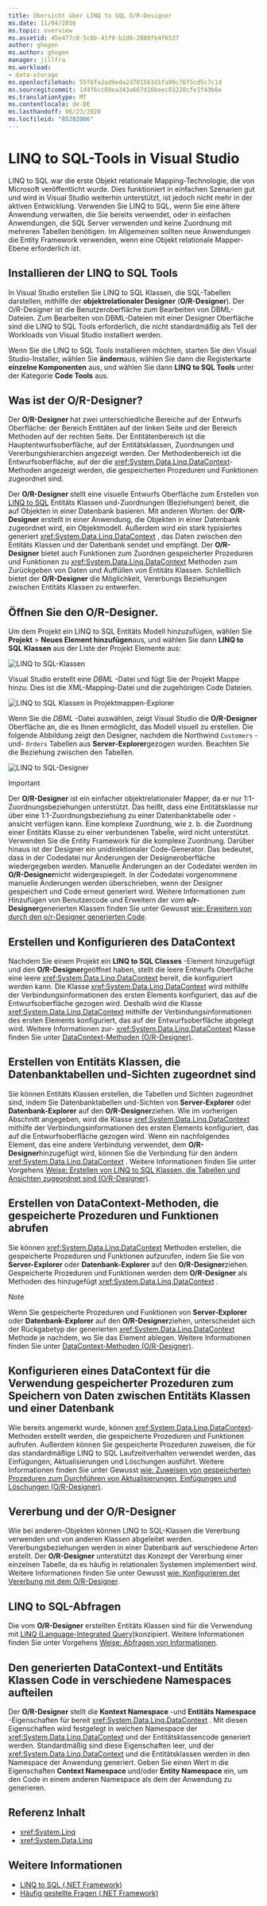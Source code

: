 ```yaml
---
title: Übersicht über LINQ to SQL O/R-Designer
ms.date: 11/04/2016
ms.topic: overview
ms.assetid: 45e477c0-5c6b-41f9-b2d0-2808fb4f6537
author: ghogen
ms.author: ghogen
manager: jillfra
ms.workload:
- data-storage
ms.openlocfilehash: 55f6fa2ad9eda2d701563d1fa99c76f5cd5c7c1d
ms.sourcegitcommit: 1d4f6cc80ea343a667d16beec03220cfe1f43b8e
ms.translationtype: MT
ms.contentlocale: de-DE
ms.lasthandoff: 06/23/2020
ms.locfileid: "85282006"
---
```

# <a name="linq-to-sql-tools-in-visual-studio"></a>LINQ to SQL-Tools in Visual Studio

LINQ to SQL war die erste Objekt relationale Mapping-Technologie, die von Microsoft veröffentlicht wurde. Dies funktioniert in einfachen Szenarien gut und wird in Visual Studio weiterhin unterstützt, ist jedoch nicht mehr in der aktiven Entwicklung. Verwenden Sie LINQ to SQL, wenn Sie eine ältere Anwendung verwalten, die Sie bereits verwendet, oder in einfachen Anwendungen, die SQL Server verwenden und keine Zuordnung mit mehreren Tabellen benötigen. Im Allgemeinen sollten neue Anwendungen die Entity Framework verwenden, wenn eine Objekt relationale Mapper-Ebene erforderlich ist.

## <a name="install-the-linq-to-sql-tools"></a>Installieren der LINQ to SQL Tools

In Visual Studio erstellen Sie LINQ to SQL Klassen, die SQL-Tabellen darstellen, mithilfe der **objektrelationaler Designer** (**O/R-Designer**). Der O/R-Designer ist die Benutzeroberfläche zum Bearbeiten von DBML-Dateien. Zum Bearbeiten von DBML-Dateien mit einer Designer Oberfläche sind die LINQ to SQL Tools erforderlich, die nicht standardmäßig als Teil der Workloads von Visual Studio installiert werden.

Wenn Sie die LINQ to SQL Tools installieren möchten, starten Sie den Visual Studio-Installer, wählen Sie **ändern**aus, wählen Sie dann die Registerkarte **einzelne Komponenten** aus, und wählen Sie dann **LINQ to SQL Tools** unter der Kategorie **Code Tools** aus.

## <a name="what-is-the-or-designer"></a>Was ist der O/R-Designer?

Der **O/R-Designer** hat zwei unterschiedliche Bereiche auf der Entwurfs Oberfläche: der Bereich Entitäten auf der linken Seite und der Bereich Methoden auf der rechten Seite. Der Entitätenbereich ist die Hauptentwurfsoberfläche, auf der Entitätsklassen, Zuordnungen und Vererbungshierarchien angezeigt werden. Der Methodenbereich ist die Entwurfsoberfläche, auf der die <xref:System.Data.Linq.DataContext>-Methoden angezeigt werden, die gespeicherten Prozeduren und Funktionen zugeordnet sind.

Der **O/R-Designer** stellt eine visuelle Entwurfs Oberfläche zum Erstellen von [LINQ to SQL](/dotnet/framework/data/adonet/sql/linq/index) Entitäts Klassen und-Zuordnungen (Beziehungen) bereit, die auf Objekten in einer Datenbank basieren. Mit anderen Worten: der **O/R-Designer** erstellt in einer Anwendung, die Objekten in einer Datenbank zugeordnet wird, ein Objektmodell. Außerdem wird ein stark typisiertes generiert <xref:System.Data.Linq.DataContext> , das Daten zwischen den Entitäts Klassen und der Datenbank sendet und empfängt. Der **O/R-Designer** bietet auch Funktionen zum Zuordnen gespeicherter Prozeduren und Funktionen zu <xref:System.Data.Linq.DataContext> Methoden zum Zurückgeben von Daten und Auffüllen von Entitäts Klassen. Schließlich bietet der **O/R-Designer** die Möglichkeit, Vererbungs Beziehungen zwischen Entitäts Klassen zu entwerfen.

## <a name="open-the-or-designer"></a>Öffnen Sie den O/R-Designer.

Um dem Projekt ein LINQ to SQL Entitäts Modell hinzuzufügen, wählen Sie **Projekt**  >  **Neues Element hinzufügen**aus, und wählen Sie dann **LINQ to SQL Klassen** aus der Liste der Projekt Elemente aus:

![LINQ to SQL-Klassen](../data-tools/media/raddata-linq-to-sql-classes.png)

Visual Studio erstellt eine *DBML* -Datei und fügt Sie der Projekt Mappe hinzu. Dies ist die XML-Mapping-Datei und die zugehörigen Code Dateien.

![LINQ to SQL Klassen in Projektmappen-Explorer](../data-tools/media/raddata-linq-to-sql-classes-in-solution-explorer.png)

Wenn Sie die *DBML* -Datei auswählen, zeigt Visual Studio die **O/R-Designer** Oberfläche an, die es Ihnen ermöglicht, das Modell visuell zu erstellen. Die folgende Abbildung zeigt den Designer, nachdem die Northwind `Customers` -und- `Orders` Tabellen aus **Server-Explorer**gezogen wurden. Beachten Sie die Beziehung zwischen den Tabellen.

![LINQ to SQL-Designer](../data-tools/media/raddata-linq-to-sql-designer.png)

> [!IMPORTANT]
> Der **O/R-Designer** ist ein einfacher objektrelationaler Mapper, da er nur 1:1-Zuordnungsbeziehungen unterstützt. Das heißt, dass eine Entitätsklasse nur über eine 1:1-Zuordnungsbeziehung zu einer Datenbanktabelle oder -ansicht verfügen kann. Eine komplexe Zuordnung, wie z. b. die Zuordnung einer Entitäts Klasse zu einer verbundenen Tabelle, wird nicht unterstützt. Verwenden Sie die Entity Framework für die komplexe Zuordnung. Darüber hinaus ist der Designer ein unidirektionaler Code-Generator. Das bedeutet, dass in der Codedatei nur Änderungen der Designeroberfläche wiedergegeben werden. Manuelle Änderungen an der Codedatei werden im **O/R-Designer**nicht widergespiegelt. In der Codedatei vorgenommene manuelle Änderungen werden überschrieben, wenn der Designer gespeichert und Code erneut generiert wird. Weitere Informationen zum Hinzufügen von Benutzercode und Erweitern der vom **o/r-Designer**generierten Klassen finden Sie unter Gewusst [wie: Erweitern von durch den o/r-Designer generierten Code](../data-tools/how-to-extend-code-generated-by-the-o-r-designer.md).

## <a name="create-and-configure-the-datacontext"></a>Erstellen und Konfigurieren des DataContext

Nachdem Sie einem Projekt ein **LINQ to SQL Classes** -Element hinzugefügt und den **O/R-Designer**geöffnet haben, stellt die leere Entwurfs Oberfläche eine leere <xref:System.Data.Linq.DataContext> bereit, die konfiguriert werden kann. Die Klasse <xref:System.Data.Linq.DataContext> wird mithilfe der Verbindungsinformationen des ersten Elements konfiguriert, das auf die Entwurfsoberfläche gezogen wird. Deshalb wird die Klasse <xref:System.Data.Linq.DataContext> mithilfe der Verbindungsinformationen des ersten Elements konfiguriert, das auf der Entwurfsoberfläche abgelegt wird. Weitere Informationen zur- <xref:System.Data.Linq.DataContext> Klasse finden Sie unter [DataContext-Methoden (O/R-Designer)](../data-tools/datacontext-methods-o-r-designer.md).

## <a name="create-entity-classes-that-map-to-database-tables-and-views"></a>Erstellen von Entitäts Klassen, die Datenbanktabellen und-Sichten zugeordnet sind

Sie können Entitäts Klassen erstellen, die Tabellen und Sichten zugeordnet sind, indem Sie Datenbanktabellen und-Sichten von **Server-Explorer** oder **Datenbank-Explorer** auf den **O/R-Designer**ziehen. Wie im vorherigen Abschnitt angegeben, wird die Klasse <xref:System.Data.Linq.DataContext> mithilfe der Verbindungsinformationen des ersten Elements konfiguriert, das auf die Entwurfsoberfläche gezogen wird. Wenn ein nachfolgendes Element, das eine andere Verbindung verwendet, dem **O/R-Designer**hinzugefügt wird, können Sie die Verbindung für den ändern <xref:System.Data.Linq.DataContext> . Weitere Informationen finden Sie unter Vorgehens [Weise: Erstellen von LINQ to SQL Klassen, die Tabellen und Ansichten zugeordnet sind (O/R-Designer)](../data-tools/how-to-create-linq-to-sql-classes-mapped-to-tables-and-views-o-r-designer.md).

## <a name="create-datacontext-methods-that-call-stored-procedures-and-functions"></a>Erstellen von DataContext-Methoden, die gespeicherte Prozeduren und Funktionen abrufen

Sie können <xref:System.Data.Linq.DataContext> Methoden erstellen, die gespeicherte Prozeduren und Funktionen aufzurufen, indem Sie Sie von **Server-Explorer** oder **Datenbank-Explorer** auf den **O/R-Designer**ziehen. Gespeicherte Prozeduren und Funktionen werden dem **O/R-Designer** als Methoden des hinzugefügt <xref:System.Data.Linq.DataContext> .

> [!NOTE]
> Wenn Sie gespeicherte Prozeduren und Funktionen von **Server-Explorer** oder **Datenbank-Explorer** auf den **O/R-Designer**ziehen, unterscheidet sich der Rückgabetyp der generierten <xref:System.Data.Linq.DataContext> Methode je nachdem, wo Sie das Element ablegen. Weitere Informationen finden Sie unter [DataContext-Methoden (O/R-Designer)](../data-tools/datacontext-methods-o-r-designer.md).

## <a name="configure-a-datacontext-to-use-stored-procedures-to-save-data-between-entity-classes-and-a-database"></a>Konfigurieren eines DataContext für die Verwendung gespeicherter Prozeduren zum Speichern von Daten zwischen Entitäts Klassen und einer Datenbank

Wie bereits angemerkt wurde, können <xref:System.Data.Linq.DataContext>-Methoden erstellt werden, die gespeicherte Prozeduren und Funktionen aufrufen. Außerdem können Sie gespeicherte Prozeduren zuweisen, die für das standardmäßige LINQ to SQL Laufzeitverhalten verwendet werden, das Einfügungen, Aktualisierungen und Löschungen ausführt. Weitere Informationen finden Sie unter Gewusst [wie: Zuweisen von gespeicherten Prozeduren zum Durchführen von Aktualisierungen, Einfügungen und Löschungen (O/R-Designer)](../data-tools/how-to-assign-stored-procedures-to-perform-updates-inserts-and-deletes-o-r-designer.md).

## <a name="inheritance-and-the-or-designer"></a>Vererbung und der O/R-Designer

Wie bei anderen-Objekten können LINQ to SQL-Klassen die Vererbung verwenden und von anderen Klassen abgeleitet werden. Vererbungsbeziehungen werden in einer Datenbank auf verschiedene Arten erstellt. Der **O/R-Designer** unterstützt das Konzept der Vererbung einer einzelnen Tabelle, da es häufig in relationalen Systemen implementiert wird. Weitere Informationen finden Sie unter Gewusst [wie: Konfigurieren der Vererbung mit dem O/R-Designer](../data-tools/how-to-configure-inheritance-by-using-the-o-r-designer.md).

## <a name="linq-to-sql-queries"></a>LINQ to SQL-Abfragen

Die vom **O/R-Designer** erstellten Entitäts Klassen sind für die Verwendung mit [LINQ (Language-Integrated Query)](/dotnet/csharp/linq/)konzipiert. Weitere Informationen finden Sie unter Vorgehens [Weise: Abfragen von Informationen](/dotnet/framework/data/adonet/sql/linq/how-to-query-for-information).

## <a name="separate-the-generated-datacontext-and-entity-class-code-into-different-namespaces"></a>Den generierten DataContext-und Entitäts Klassen Code in verschiedene Namespaces aufteilen

Der **O/R-Designer** stellt die **Kontext Namespace** -und **Entitäts Namespace** -Eigenschaften für bereit <xref:System.Data.Linq.DataContext> . Mit diesen Eigenschaften wird festgelegt in welchen Namespace der <xref:System.Data.Linq.DataContext> und der Entitätsklassencode generiert werden. Standardmäßig sind diese Eigenschaften leer, und der <xref:System.Data.Linq.DataContext> und die Entitätsklassen werden in den Namespace der Anwendung generiert. Geben Sie einen Wert in die Eigenschaften **Context Namespace** und/oder **Entity Namespace** ein, um den Code in einem anderen Namespace als dem der Anwendung zu generieren.

## <a name="reference-content"></a>Referenz Inhalt

- <xref:System.Linq>
- <xref:System.Data.Linq>

## <a name="see-also"></a>Weitere Informationen

- [LINQ to SQL (.NET Framework)](/dotnet/framework/data/adonet/sql/linq/index)
- [Häufig gestellte Fragen (.NET Framework)](/dotnet/framework/data/adonet/sql/linq/frequently-asked-questions)

